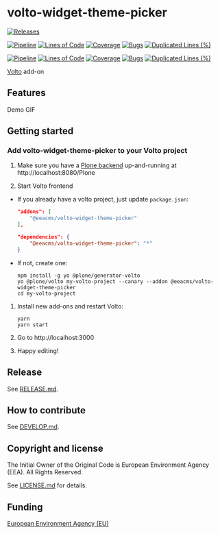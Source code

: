 # volto-widget-theme-picker

[![Releases](https://img.shields.io/github/v/release/eea/volto-widget-theme-picker)](https://github.com/eea/volto-widget-theme-picker/releases)

[![Pipeline](https://ci.eionet.europa.eu/buildStatus/icon?job=volto-addons%2Fvolto-widget-theme-picker%2Fmaster&subject=master)](https://ci.eionet.europa.eu/view/Github/job/volto-addons/job/volto-widget-theme-picker/job/master/display/redirect)
[![Lines of Code](https://sonarqube.eea.europa.eu/api/project_badges/measure?project=volto-widget-theme-picker-master&metric=ncloc)](https://sonarqube.eea.europa.eu/dashboard?id=volto-widget-theme-picker-master)
[![Coverage](https://sonarqube.eea.europa.eu/api/project_badges/measure?project=volto-widget-theme-picker-master&metric=coverage)](https://sonarqube.eea.europa.eu/dashboard?id=volto-widget-theme-picker-master)
[![Bugs](https://sonarqube.eea.europa.eu/api/project_badges/measure?project=volto-widget-theme-picker-master&metric=bugs)](https://sonarqube.eea.europa.eu/dashboard?id=volto-widget-theme-picker-master)
[![Duplicated Lines (%)](https://sonarqube.eea.europa.eu/api/project_badges/measure?project=volto-widget-theme-picker-master&metric=duplicated_lines_density)](https://sonarqube.eea.europa.eu/dashboard?id=volto-widget-theme-picker-master)

[![Pipeline](https://ci.eionet.europa.eu/buildStatus/icon?job=volto-addons%2Fvolto-widget-theme-picker%2Fdevelop&subject=develop)](https://ci.eionet.europa.eu/view/Github/job/volto-addons/job/volto-widget-theme-picker/job/develop/display/redirect)
[![Lines of Code](https://sonarqube.eea.europa.eu/api/project_badges/measure?project=volto-widget-theme-picker-develop&metric=ncloc)](https://sonarqube.eea.europa.eu/dashboard?id=volto-widget-theme-picker-develop)
[![Coverage](https://sonarqube.eea.europa.eu/api/project_badges/measure?project=volto-widget-theme-picker-develop&metric=coverage)](https://sonarqube.eea.europa.eu/dashboard?id=volto-widget-theme-picker-develop)
[![Bugs](https://sonarqube.eea.europa.eu/api/project_badges/measure?project=volto-widget-theme-picker-develop&metric=bugs)](https://sonarqube.eea.europa.eu/dashboard?id=volto-widget-theme-picker-develop)
[![Duplicated Lines (%)](https://sonarqube.eea.europa.eu/api/project_badges/measure?project=volto-widget-theme-picker-develop&metric=duplicated_lines_density)](https://sonarqube.eea.europa.eu/dashboard?id=volto-widget-theme-picker-develop)


[Volto](https://github.com/plone/volto) add-on

## Features

Demo GIF

## Getting started

### Add volto-widget-theme-picker to your Volto project

1. Make sure you have a [Plone backend](https://plone.org/download) up-and-running at http://localhost:8080/Plone

1. Start Volto frontend

* If you already have a volto project, just update `package.json`:

   ```JSON
   "addons": [
       "@eeacms/volto-widget-theme-picker"
   ],

   "dependencies": {
       "@eeacms/volto-widget-theme-picker": "*"
   }
   ```

* If not, create one:

   ```
   npm install -g yo @plone/generator-volto
   yo @plone/volto my-volto-project --canary --addon @eeacms/volto-widget-theme-picker
   cd my-volto-project
   ```

1. Install new add-ons and restart Volto:

   ```
   yarn
   yarn start
   ```

1. Go to http://localhost:3000

1. Happy editing!

## Release

See [RELEASE.md](https://github.com/eea/volto-widget-theme-picker/blob/master/RELEASE.md).

## How to contribute

See [DEVELOP.md](https://github.com/eea/volto-widget-theme-picker/blob/master/DEVELOP.md).

## Copyright and license

The Initial Owner of the Original Code is European Environment Agency (EEA).
All Rights Reserved.

See [LICENSE.md](https://github.com/eea/volto-widget-theme-picker/blob/master/LICENSE.md) for details.

## Funding

[European Environment Agency (EU)](http://eea.europa.eu)
